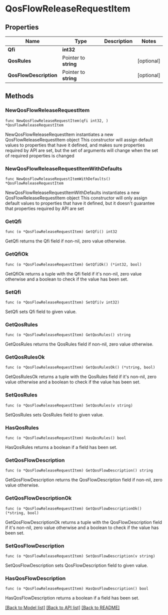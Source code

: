 # QosFlowReleaseRequestItem

## Properties

Name | Type | Description | Notes
------------ | ------------- | ------------- | -------------
**Qfi** | **int32** |  | 
**QosRules** | Pointer to **string** |  | [optional] 
**QosFlowDescription** | Pointer to **string** |  | [optional] 

## Methods

### NewQosFlowReleaseRequestItem

`func NewQosFlowReleaseRequestItem(qfi int32, ) *QosFlowReleaseRequestItem`

NewQosFlowReleaseRequestItem instantiates a new QosFlowReleaseRequestItem object
This constructor will assign default values to properties that have it defined,
and makes sure properties required by API are set, but the set of arguments
will change when the set of required properties is changed

### NewQosFlowReleaseRequestItemWithDefaults

`func NewQosFlowReleaseRequestItemWithDefaults() *QosFlowReleaseRequestItem`

NewQosFlowReleaseRequestItemWithDefaults instantiates a new QosFlowReleaseRequestItem object
This constructor will only assign default values to properties that have it defined,
but it doesn't guarantee that properties required by API are set

### GetQfi

`func (o *QosFlowReleaseRequestItem) GetQfi() int32`

GetQfi returns the Qfi field if non-nil, zero value otherwise.

### GetQfiOk

`func (o *QosFlowReleaseRequestItem) GetQfiOk() (*int32, bool)`

GetQfiOk returns a tuple with the Qfi field if it's non-nil, zero value otherwise
and a boolean to check if the value has been set.

### SetQfi

`func (o *QosFlowReleaseRequestItem) SetQfi(v int32)`

SetQfi sets Qfi field to given value.


### GetQosRules

`func (o *QosFlowReleaseRequestItem) GetQosRules() string`

GetQosRules returns the QosRules field if non-nil, zero value otherwise.

### GetQosRulesOk

`func (o *QosFlowReleaseRequestItem) GetQosRulesOk() (*string, bool)`

GetQosRulesOk returns a tuple with the QosRules field if it's non-nil, zero value otherwise
and a boolean to check if the value has been set.

### SetQosRules

`func (o *QosFlowReleaseRequestItem) SetQosRules(v string)`

SetQosRules sets QosRules field to given value.

### HasQosRules

`func (o *QosFlowReleaseRequestItem) HasQosRules() bool`

HasQosRules returns a boolean if a field has been set.

### GetQosFlowDescription

`func (o *QosFlowReleaseRequestItem) GetQosFlowDescription() string`

GetQosFlowDescription returns the QosFlowDescription field if non-nil, zero value otherwise.

### GetQosFlowDescriptionOk

`func (o *QosFlowReleaseRequestItem) GetQosFlowDescriptionOk() (*string, bool)`

GetQosFlowDescriptionOk returns a tuple with the QosFlowDescription field if it's non-nil, zero value otherwise
and a boolean to check if the value has been set.

### SetQosFlowDescription

`func (o *QosFlowReleaseRequestItem) SetQosFlowDescription(v string)`

SetQosFlowDescription sets QosFlowDescription field to given value.

### HasQosFlowDescription

`func (o *QosFlowReleaseRequestItem) HasQosFlowDescription() bool`

HasQosFlowDescription returns a boolean if a field has been set.


[[Back to Model list]](../README.md#documentation-for-models) [[Back to API list]](../README.md#documentation-for-api-endpoints) [[Back to README]](../README.md)


